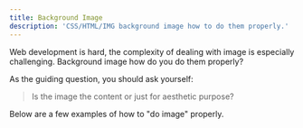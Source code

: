 ```yaml
---
title: Background Image
description: 'CSS/HTML/IMG background image how to do them properly.'
---
```


Web development is hard, the complexity of dealing with image is especially challenging.
Background image how do you do them properly?

As the guiding question, you should ask yourself:

> Is the image the content or just for aesthetic purpose?

Below are a few examples of how to "do image" properly.

```vue[] import=image-is-the-content.vue
```

```vue[] import=image-as-background.vue
```

```vue[] import=image-as-background-layer.vue
```

```vue[] import=aspect-ratio.vue
```

```vue[] import=fixed-height.vue
```

```vue[] import=image-text-content.vue
```
